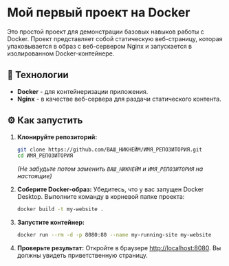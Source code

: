 # Мой первый проект на Docker

Это простой проект для демонстрации базовых навыков работы с Docker.
Проект представляет собой статическую веб-страницу, которая упаковывается в образ с веб-сервером Nginx и запускается в изолированном Docker-контейнере.

## 🚀 Технологии

*   **Docker** - для контейнеризации приложения.
*   **Nginx** - в качестве веб-сервера для раздачи статического контента.

## ⚙️ Как запустить

1.  **Клонируйте репозиторий:**
    ```bash
    git clone https://github.com/ВАШ_НИКНЕЙМ/ИМЯ_РЕПОЗИТОРИЯ.git
    cd ИМЯ_РЕПОЗИТОРИЯ
    ```
    *(Не забудьте потом заменить `ВАШ_НИКНЕЙМ` и `ИМЯ_РЕПОЗИТОРИЯ` на настоящие)*

2.  **Соберите Docker-образ:**
    Убедитесь, что у вас запущен Docker Desktop. Выполните команду в корневой папке проекта:
    ```bash
    docker build -t my-website .
    ```

3.  **Запустите контейнер:**
    ```bash
    docker run --rm -d -p 8080:80 --name my-running-site my-website
    ```

4.  **Проверьте результат:**
    Откройте в браузере [http://localhost:8080](http://localhost:8080). Вы должны увидеть приветственную страницу.
